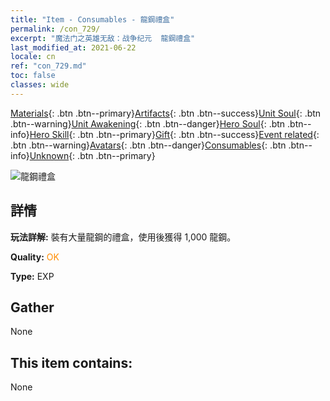 ```yaml
---
title: "Item - Consumables - 龍鋼禮盒"
permalink: /con_729/
excerpt: "魔法门之英雄无敌：战争纪元  龍鋼禮盒"
last_modified_at: 2021-06-22
locale: cn
ref: "con_729.md"
toc: false
classes: wide
---
```

 [Materials](/ItemsCN/){: .btn .btn--primary}[Artifacts](/ItemsCN/Artifacts/){: .btn .btn--success}[Unit Soul](/ItemsCN/UnitSoul/){: .btn .btn--warning}[Unit Awakening](/ItemsCN/UnitAwakening/){: .btn .btn--danger}[Hero Soul](/ItemsCN/HeroSoul/){: .btn .btn--info}[Hero Skill](/ItemsCN/HeroSkill/){: .btn .btn--primary}[Gift](/ItemsCN/Gift/){: .btn .btn--success}[Event related](/ItemsCN/Events/){: .btn .btn--warning}[Avatars](/ItemsCN/Avatars/){: .btn .btn--danger}[Consumables](/ItemsCN/Consumables/){: .btn .btn--info}[Unknown](/ItemsCN/Unknown/){: .btn .btn--primary}

 ![龍鋼禮盒](/images/t/i_907004.png)

## 詳情
 **玩法詳解:** 裝有大量龍鋼的禮盒，使用後獲得 1,000 龍鋼。

 **Quality:** <span style="color: #FF8C00">OK</span>

 **Type:** EXP

## Gather

  None

## This item contains:

  None


